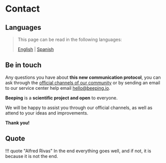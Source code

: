 # Contact

## Languages

> This page can be read in the following languages:
>  
> [English](https://docs.beeping.io/contact) | [Spanish](https://docs-es.beeping.io/contact)

## Be in touch

Any questions you have about **this new communication protocol**, you can ask through the [official channels of our community](/community/)
or by sending an email to our service center help email hello@beeping.io.

**Beeping** is a **scientific project and open** to everyone.

We will be happy to assist you through our official channels, as well as attend to your ideas and improvements.

**Thank you!**

## Quote

!!! quote "Alfred Rivas"
    In the end everything goes well, and if not, it is because it is not the end.